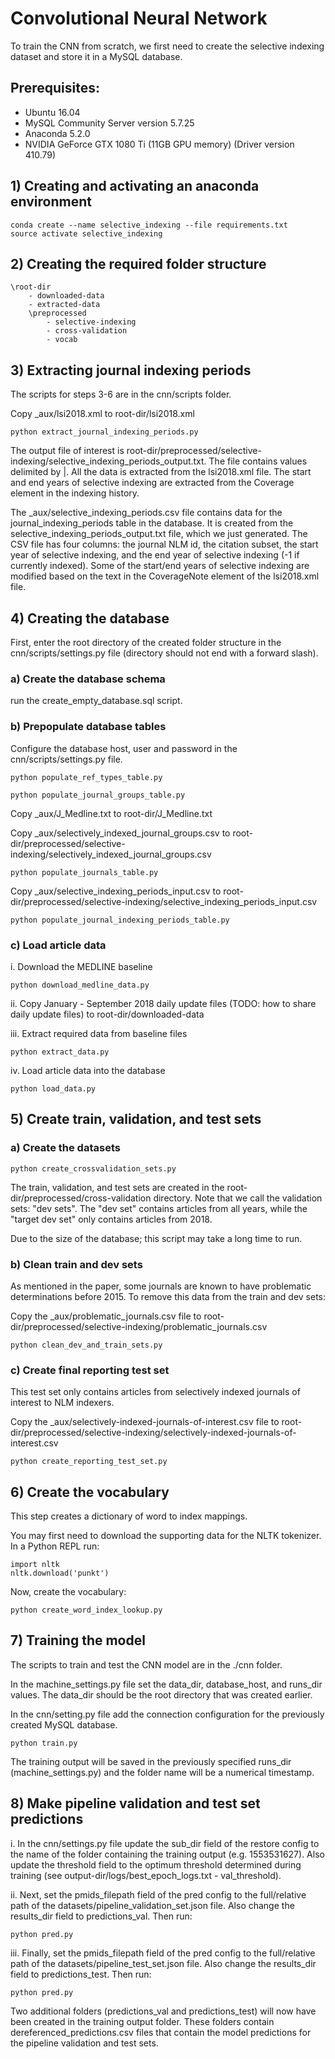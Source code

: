 # Convolutional Neural Network


To train the CNN from scratch, we first need to create the selective indexing dataset and store it in a MySQL database.


## Prerequisites:


- Ubuntu 16.04
- MySQL Community Server version 5.7.25
- Anaconda 5.2.0
- NVIDIA GeForce GTX 1080 Ti (11GB GPU memory) (Driver version 410.79)


## 1) Creating and activating an anaconda environment

```
conda create --name selective_indexing --file requirements.txt
source activate selective_indexing
```

## 2) Creating the required folder structure

<!-- language: lang-none -->
    \root-dir
        - downloaded-data
        - extracted-data
        \preprocessed
            - selective-indexing
            - cross-validation
            - vocab

## 3) Extracting journal indexing periods

The scripts for steps 3-6 are in the cnn/scripts folder.

Copy _aux/lsi2018.xml to root-dir/lsi2018.xml

```
python extract_journal_indexing_periods.py
```

The output file of interest is root-dir/preprocessed/selective-indexing/selective_indexing_periods_output.txt. The file contains values delimited by |. All the data is extracted from the lsi2018.xml file. The start and end years of selective indexing are extracted from the Coverage element in the indexing history.

The _aux/selective_indexing_periods.csv file contains data for the journal_indexing_periods table in the database. It is created from the selective_indexing_periods_output.txt file, which we just generated. The CSV file has four columns: the journal NLM id, the citation subset, the start year of selective indexing, and the end year of selective indexing (-1 if currently indexed). Some of the start/end years of selective indexing are modified based on the text in the CoverageNote element of the lsi2018.xml file.

## 4) Creating the database

First, enter the root directory of the created folder structure in the cnn/scripts/settings.py file (directory should not end with a forward slash).
    
### a) Create the database schema

run the create_empty_database.sql script.

### b) Prepopulate database tables

Configure the database host, user and password in the cnn/scripts/settings.py  file.

```
python populate_ref_types_table.py
```

```
python populate_journal_groups_table.py
```

Copy _aux/J_Medline.txt to root-dir/J_Medline.txt

Copy _aux/selectively_indexed_journal_groups.csv to root-dir/preprocessed/selective-indexing/selectively_indexed_journal_groups.csv

```
python populate_journals_table.py
```

Copy _aux/selective_indexing_periods_input.csv to root-dir/preprocessed/selective-indexing/selective_indexing_periods_input.csv

```
python populate_journal_indexing_periods_table.py
```

### c) Load article data

i. Download the MEDLINE baseline 

```
python download_medline_data.py
```

ii. Copy January - September 2018 daily update files (TODO: how to share daily update files) to root-dir/downloaded-data

iii. Extract required data from baseline files

```
python extract_data.py
```

iv. Load article data into the database

```
python load_data.py
```

## 5) Create train, validation, and test sets


### a) Create the datasets

```
python create_crossvalidation_sets.py
```

The train, validation, and test sets are created in the root-dir/preprocessed/cross-validation directory. Note that we call the validation sets: "dev sets". The "dev set" contains articles from all years, while the "target dev set" only contains articles from 2018.

Due to the size of the database; this script may take a long time to run.

### b) Clean train and dev sets

As mentioned in the paper, some journals are known to have problematic determinations before 2015. To remove this data from the train and dev sets:

Copy the _aux/problematic_journals.csv file to root-dir/preprocessed/selective-indexing/problematic_journals.csv

```
python clean_dev_and_train_sets.py
```

### c) Create final reporting test set

This test set only contains articles from selectively indexed journals of interest to NLM indexers.

Copy the _aux/selectively-indexed-journals-of-interest.csv file to root-dir/preprocessed/selective-indexing/selectively-indexed-journals-of-interest.csv

```
python create_reporting_test_set.py
```

## 6) Create the vocabulary

This step creates a dictionary of word to index mappings.

You may first need to download the supporting data for the NLTK tokenizer. In a Python REPL run:

```
import nltk
nltk.download('punkt')
```

Now, create the vocabulary:

```
python create_word_index_lookup.py
```

## 7) Training the model

The scripts to train and test the CNN model are in the ./cnn folder.

In the machine_settings.py file set the data_dir, database_host, and runs_dir values. The data_dir should be the root directory that was created earlier.

In the cnn/setting.py file add the connection configuration for the previously created MySQL database.

```
python train.py
```

The training output will be saved in the previously specified runs_dir (machine_settings.py) and the folder name will be a numerical timestamp.

## 8) Make pipeline validation and test set predictions

i. In the cnn/settings.py file update the sub_dir field of the restore config to the name of the folder containing the training output (e.g. 1553531627). Also update the threshold field to the optimum threshold determined during training (see output-dir/logs/best_epoch_logs.txt - val_threshold).

ii. Next, set the pmids_filepath field of the pred config to the full/relative path of the datasets/pipeline_validation_set.json file. Also change the results_dir field to predictions_val. Then run:

```
python pred.py
```

iii. Finally, set the pmids_filepath field of the pred config to the full/relative path of the datasets/pipeline_test_set.json file. Also change the results_dir field to predictions_test. Then run:

```
python pred.py
```

Two additional folders (predictions_val and predictions_test) will now have been created in the training output folder. These folders contain dereferenced_predictions.csv files that contain the model predictions for the pipeline validation and test sets. 